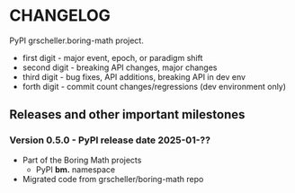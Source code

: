 # CHANGELOG

PyPI grscheller.boring-math project.

- first digit - major event, epoch, or paradigm shift
- second digit - breaking API changes, major changes
- third digit - bug fixes, API additions, breaking API in dev env
- forth digit - commit count changes/regressions (dev environment only)

## Releases and other important milestones

### Version 0.5.0 - PyPI release date 2025-01-??

- Part of the Boring Math projects
  - PyPI **bm.** namespace
- Migrated code from grscheller/boring-math repo
